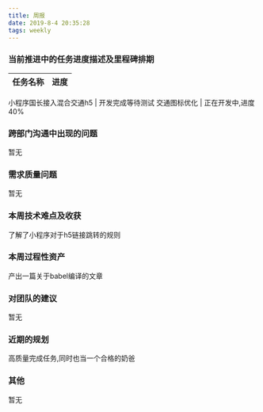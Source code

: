 ```yaml
---
title: 周报
date: 2019-8-4 20:35:28
tags: weekly
---
```


### 当前推进中的任务进度描述及里程碑排期

任务名称 | 进度
--- | ---

小程序国长接入混合交通h5 | 开发完成等待测试
交通图标优化 | 正在开发中,进度40%

### 跨部门沟通中出现的问题

暂无

### 需求质量问题

暂无

### 本周技术难点及收获

了解了小程序对于h5链接跳转的规则

### 本周过程性资产

产出一篇关于babel编译的文章

### 对团队的建议

暂无

### 近期的规划

高质量完成任务,同时也当一个合格的奶爸

### 其他

暂无

